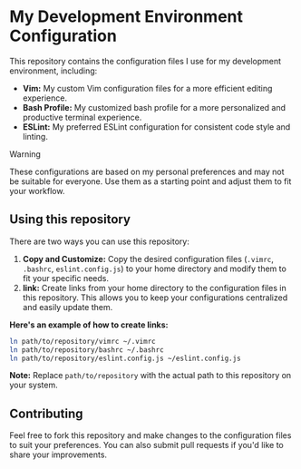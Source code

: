 # My Development Environment Configuration

This repository contains the configuration files I use for my development environment, including:

* **Vim:** My custom Vim configuration files for a more efficient editing experience.
* **Bash Profile:** My customized bash profile for a more personalized and productive terminal experience.
* **ESLint:** My preferred ESLint configuration for consistent code style and linting.

> [!WARNING]
> These configurations are based on my personal preferences and may not be suitable for everyone. Use them as a starting point and adjust them to fit your workflow.

## Using this repository

There are two ways you can use this repository:

1. **Copy and Customize:** Copy the desired configuration files (`.vimrc`, `.bashrc`, `eslint.config.js`) to your home directory and modify them to fit your specific needs.
2. **link:** Create links from your home directory to the configuration files in this repository. This allows you to keep your configurations centralized and easily update them.

**Here's an example of how to create links:**

```bash
ln path/to/repository/vimrc ~/.vimrc
ln path/to/repository/bashrc ~/.bashrc
ln path/to/repository/eslint.config.js ~/eslint.config.js
```

**Note:** Replace `path/to/repository` with the actual path to this repository on your system.

## Contributing

Feel free to fork this repository and make changes to the configuration files to suit your preferences. You can also submit pull requests if you'd like to share your improvements.
